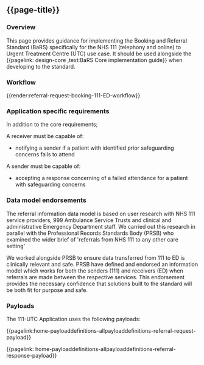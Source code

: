 ## {{page-title}}

### Overview

This page provides guidance for implementing the Booking and Referral Standard (BaRS) specifically for the NHS 111 (telephony and online) to Urgent Treatment Centre (UTC) use case. It should be used alongside the {{pagelink: design-core ,text:BaRS Core implementation guide}} when developing to the standard. 

### Workflow

{{render:referral-request-booking-111-ED-workflow}}

### Application specific requirements

In addition to the core requirements;

A receiver must be capable of:

- notifying a sender if a patient with identified prior safeguarding concerns fails to attend 

A sender must be capable of:

- accepting a response concerning of a failed attendance for a patient with safeguarding concerns 

### Data model endorsements

The referral information data model is based on user research with NHS 111 service providers, 999 Ambulance Service Trusts and clinical and administrative Emergency Department staff.  We carried out this research in parallel with the Professional Records Standards Body  (PRSB) who examined the wider brief of 'referrals from NHS 111 to any other care setting' 

We worked alongside PRSB to ensure data transferred from 111 to ED is clinically relevant and safe. PRSB have defined and endorsed an information model which works for both the senders (111) and receivers (ED) when referrals are made between the respective services. This endorsement provides the necessary confidence that solutions built to the standard will be both fit for purpose and safe. 

### Payloads

The 111-UTC Application uses the following payloads:

{{pagelink:home-payloaddefinitions-allpayloaddefinitions-referral-request-payload}}

{{pagelink: home-payloaddefinitions-allpayloaddefinitions-referral-response-payload}}

